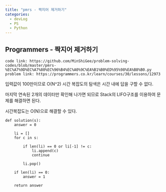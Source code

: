 ```yaml
---
title: "pmrs - 짝지어 제거하기"
categories:
  - devLog
  - PS
  - Python
---
```

## Programmers - 짝지어 제거하기

```
code link: https://github.com/MinShiGee/problem-solving-codes/blob/master/pmrs-%EC%A7%9D%EC%A7%80%EC%96%B4%EC%A0%9C%EA%B1%B0%ED%95%98%EA%B8%B0.py
problem link: https://programmers.co.kr/learn/courses/30/lessons/12973
```

입력값이 100만이므로 O(N^2) 시간 복잡도의 탐색은 시간 내에 답을 구할 수 없다.

마지막 연속된 2개의 데이터만 확인해 나가면 되므로 Stack의 LIFO구조를 이용하여 문제를 해결하면 된다.

시간복잡도는 O(N)으로 해결할 수 있다.  

```
def solution(s):
    answer = 0
    
    li = []
    for c in s:
        
        if len(li) == 0 or li[-1] != c:
            li.append(c)
            continue

        li.pop()
    
    if len(li) == 0:
        answer = 1
    
    return answer
```